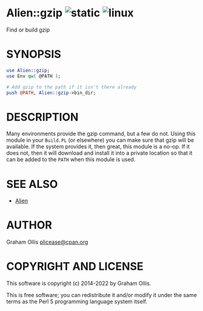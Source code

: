 # Alien::gzip ![static](https://github.com/PerlAlien/Alien-gzip/workflows/static/badge.svg) ![linux](https://github.com/PerlAlien/Alien-gzip/workflows/linux/badge.svg)

Find or build gzip

# SYNOPSIS

```perl
use Alien::gzip;
use Env qw( @PATH );

# Add gzip to the path if it isn't there already
push @PATH, Alien::gzip->bin_dir;
```

# DESCRIPTION

Many environments provide the gzip command, but a few do not.
Using this module in your `Build.PL` (or elsewhere) you can
make sure that gzip will be available.  If the system provides
it, then great, this module is a no-op.  If it does not, then
it will download and install it into a private location so that
it can be added to the `PATH` when this module is used.

# SEE ALSO

- [Alien](https://metacpan.org/pod/Alien)

# AUTHOR

Graham Ollis <plicease@cpan.org>

# COPYRIGHT AND LICENSE

This software is copyright (c) 2014-2022 by Graham Ollis.

This is free software; you can redistribute it and/or modify it under
the same terms as the Perl 5 programming language system itself.
